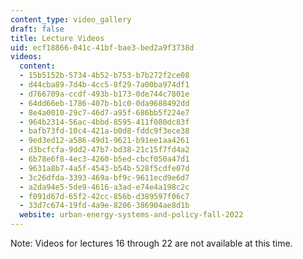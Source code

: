 ```yaml
---
content_type: video_gallery
draft: false
title: Lecture Videos
uid: ecf18866-041c-41bf-bae3-bed2a9f3738d
videos:
  content:
  - 15b5152b-5734-4b52-b753-b7b272f2ce08
  - d44cba89-7d4b-4cc5-8f29-7a00ba974df1
  - d766709a-ccdf-493b-b173-0de744c7801e
  - 64dd66eb-1786-407b-b1c0-0da9688492dd
  - 8e4a0010-29c7-46d7-a95f-686bb5f224e7
  - 964b2314-56ac-4bbd-8595-411f080dc83f
  - bafb73fd-10c4-421a-b0d8-fddc9f3ece38
  - 9ed3ed12-a586-49d1-9621-b91ee1aa4261
  - d3bcfcfa-9dd2-47b7-bd38-21c15f7fd4a2
  - 6b78e6f8-4ec3-4260-b5ed-cbcf050a47d1
  - 9631a8b7-4a5f-4543-b54b-528f5cdfe07d
  - 3c26dfda-3393-469a-bf9c-9611ecd9e6d7
  - a2da94e5-5de9-4616-a3ad-e74e4a198c2c
  - f091d67d-65f2-42cc-856b-d389597f06c7
  - 33d7c674-19fd-4a9e-8206-386904ae8d1b
  website: urban-energy-systems-and-policy-fall-2022
---
```

Note: Videos for lectures 16 through 22 are not available at this time.
